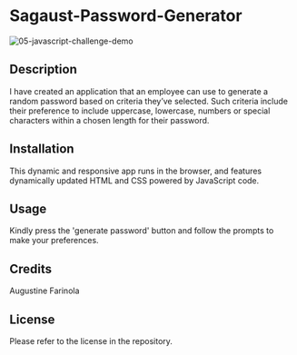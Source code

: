 # Sagaust-Password-Generator
![05-javascript-challenge-demo](https://user-images.githubusercontent.com/4520852/211688602-397963e4-be6f-4989-b80e-19d1b00ac9e6.png)

## Description

I have created an application that an employee can use to generate a random password based on criteria they’ve selected. Such criteria include their preference to include uppercase, lowercase, numbers or special characters within a chosen length for their password.

## Installation
 This dynamic and responsive app runs in the browser, and features dynamically updated HTML and CSS powered by JavaScript code.

## Usage

Kindly press the 'generate password' button and follow the prompts to make  your preferences.

## Credits 
Augustine Farinola

## License
Please refer to the license in the repository.
